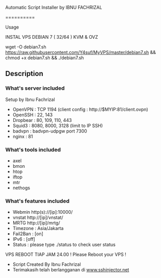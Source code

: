 Automatic Script Installer by IBNU FACHRIZAL

==========

Usage

INSTAL VPS DEBIAN 7 ( 32/64 ) KVM & OVZ


wget -O debian7.sh https://raw.githubusercontent.com/Y4suf/MyVPS/master/debian7.sh && chmod +x debian7.sh && ./debian7.sh



## Description

### What's server included
Setup by Ibnu Fachrizal
* OpenVPN  : TCP 1194 (client config : http://$MYIP:81/client.ovpn)
* OpenSSH  : 22, 143
* Dropbear : 80, 109, 110, 443
* Squid3   : 8080, 8000, 3128 (limit to IP SSH)
* badvpn   : badvpn-udpgw port 7300
* nginx    : 81

### What's tools included
* axel
* bmon
* htop
* iftop
* mtr
* nethogs  

### What's features included
* Webmin http(s)://[ip]:10000/
* vnstat http://[ip]/vnstat/
* MRTG http://[ip]/mrtg/
* Timezone : Asia/Jakarta
* Fail2Ban : [on]
* IPv6     : [off]
* Status   : please type ./status to check user status

VPS REBOOT TIAP JAM 24.00 !
Please Reboot your VPS !

* Script Created By Ibnu Fachrizal
* Terimakasih telah berlangganan di www.sshinjector.net
